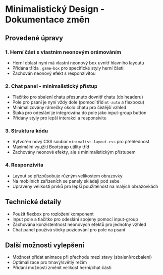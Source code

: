 # Minimalistický Design - Dokumentace změn

## Provedené úpravy

### 1. Herní část s vlastním neonovým orámováním
- Herní oblast nyní má vlastní neonový box uvnitř hlavního layoutu
- Přidána třída `.game-box` pro specifické styly herní části
- Zachován neonový efekt s responzivitou

### 2. Chat panel - minimalistický přístup
- Tlačítko pro sbalení chatu přesunuto dovnitř chatu (do headeru)
- Pole pro psaní je nyní vždy dole (pomocí tříd `mt-auto` a flexboxu)
- Minimalizovány rámečky okolo chatu pro čistější vzhled
- Šipka pro odeslání je integrována do pole jako input-group button
- Přidány styly pro lepší interakci a responsivitu

### 3. Struktura kódu
- Vytvořen nový CSS soubor `minimalist-layout.css` pro přehlednost
- Maximální využití Bootstrap utility tříd
- Zachovány neonové efekty, ale s minimalistickým přístupem

### 4. Responzivita
- Layout se přizpůsobuje různým velikostem obrazovky
- Na mobilních zařízeních se panely skládají pod sebe
- Upraveny velikosti prvků pro lepší použitelnost na malých obrazovkách

## Technické detaily

- Použit flexbox pro rozložení komponent
- Input pole a tlačítko pro odeslání spojeny pomocí input-group
- Zachována konzistentnost neonových efektů pro jednotný vzhled
- Chat panel používá sticky pozicování pro pole na psaní

## Další možnosti vylepšení

- Možnost přidat animace při přechodu mezi stavy (sbalení/rozbalení)
- Optimalizace pro tmavý/světlý režim
- Přidání možnosti změnit velikost herní/chat části
